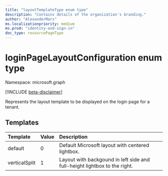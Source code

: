 ```yaml
---
title: "layoutTemplateType enum type"
description: "Contains details of the organization's branding."
author: "AlexanderMars"
ms.localizationpriority: medium
ms.prod: "identity-and-sign-in"
doc_type: resourcePageType
---
```


# loginPageLayoutConfiguration enum type

Namespace: microsoft.graph

[!INCLUDE [beta-disclaimer](../../includes/beta-disclaimer.md)]

Represents the layout template to be displayed on the login page for a tenant.

## Templates

|Template|Value|Description|
|:---|:---|:---|
| default | 0 | Default Microsoft layout with centered lightbox. |
| verticalSplit | 1 | Layout with backgound in left side and full-height lightbox to the right. |
